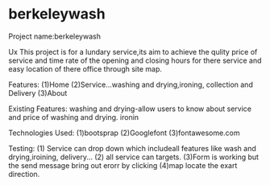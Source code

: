 # berkeleywash
Project name:berkeleywash

Ux
This project is for a lundary service,its aim to achieve the qulity price of service and time rate of the opening and closing hours for there service and easy location of there office through site map.

Features:
(1)Home
(2)Service...washing and drying,ironing, collection and Delivery
(3)About

Existing Features:
washing and drying-allow users to know about service and price of washing and drying.
ironin

Technologies Used:
(1)bootsprap
(2)Googlefont
(3)fontawesome.com
 
Testing:
(1) Service can drop down which includeall features like wash and drying,iroining, delivery...
(2) all service can targets.
(3)Form is working but the send message bring out erorr by clicking
(4)map locate the exart direction.